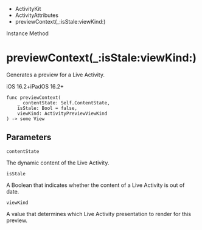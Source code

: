 

- ActivityKit
- ActivityAttributes
-  previewContext(\_:isStale:viewKind:) 

Instance Method

# previewContext(\_:isStale:viewKind:)

Generates a preview for a Live Activity.

iOS 16.2+iPadOS 16.2+

``` source
func previewContext(
    _ contentState: Self.ContentState,
    isStale: Bool = false,
    viewKind: ActivityPreviewViewKind
) -> some View
```

## Parameters 

`contentState`  

The dynamic content of the Live Activity.

`isStale`  

A Boolean that indicates whether the content of a Live Activity is out of date.

`viewKind`  

A value that determines which Live Activity presentation to render for this preview.

